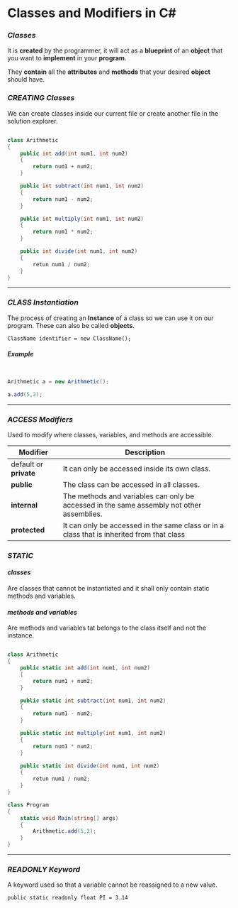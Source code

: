 # Classes and Modifiers in C#

### ***Classes***
It is **created** by the programmer, it will act as a **blueprint** of an **object** that you want to **implement** in your **program**.

They **contain** all the **attributes** and **methods** that your desired **object** should have.

### ***CREATING Classes***
We can create classes inside our current file or create another file in the solution explorer.

```csharp 

class Arithmetic
{
    public int add(int num1, int num2)
    {
        return num1 + num2;
    }

    public int subtract(int num1, int num2)
    {
        return num1 - num2;
    }

    public int multiply(int num1, int num2)
    {
        return num1 * num2;
    }

    public int divide(int num1, int num2)
    {
        retun num1 / num2;
    }
}

```
___

### ***CLASS Instantiation***
The process of creating an **Instance** of a class so we can use it on our program. These can also be called **objects**.

    ClassName identifier = new ClassName();

###### ***Example***

```csharp

Arithmetic a = new Arithmetic();

a.add(5,2);

```
___

### ***ACCESS Modifiers***
Used to modify where classes, variables, and methods are accessible.

| Modifier | Description |
| ----------- | ----------- |
| default or **private** | It can only be accessed inside its own class. |
| **public** | The class can be accessed in all classes. |
| **internal** | The methods and variables can only be accessed in the same assembly not other assemblies. |
| **protected** | It can only be accessed in the same class or in a class that is inherited from that class |


### ***STATIC***
#### ***classes***
Are classes that cannot be instantiated and it shall only contain static methods and variables.

#### ***methods and variables***
Are methods and variables tat belongs to the class itself and not the instance.

```csharp

class Arithmetic
{
    public static int add(int num1, int num2)
    {
        return num1 + num2;
    }

    public static int subtract(int num1, int num2)
    {
        return num1 - num2;
    }

    public static int multiply(int num1, int num2)
    {
        return num1 * num2;
    }

    public static int divide(int num1, int num2)
    {
        retun num1 / num2;
    }
}

class Program
{
    static void Main(string[] args)
    {
        Arithmetic.add(5,2);
    }
}

```
___

### ***READONLY Keyword***
A keyword used so that a variable cannot be reassigned to a new value.

    public static readonly float PI = 3.14


